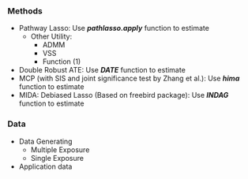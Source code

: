 ### Methods
- Pathway Lasso: Use ***pathlasso.apply*** function to estimate
  - Other Utility: 
    - ADMM
    - VSS
    - Function (1)
- Double Robust ATE: Use ***DATE*** function to estimate
- MCP (with SIS and joint significance test by Zhang et al.): Use ***hima*** function to estimate
- MIDA: Debiased Lasso (Based on freebird package): Use ***INDAG*** function to estimate

### Data
- Data Generating
  - Multiple Exposure
  - Single Exposure
- Application data
